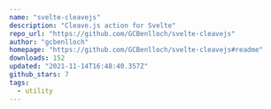 ```yaml
---
name: "svelte-cleavejs"
description: "Cleave.js action for Svelte"
repo_url: "https://github.com/GCBenlloch/svelte-cleavejs"
author: "gcbenlloch"
homepage: "https://github.com/GCBenlloch/svelte-cleavejs#readme"
downloads: 152
updated: "2021-11-14T16:48:40.357Z"
github_stars: 7
tags: 
  - utility
---
```

